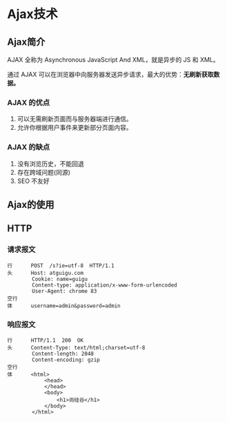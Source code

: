 # Ajax技术

## Ajax简介

AJAX 全称为 Asynchronous JavaScript And XML，就是异步的 JS 和 XML。

通过 AJAX 可以在浏览器中向服务器发送异步请求，最大的优势：**无刷新获取数据。**

### AJAX 的优点
1) 可以无需刷新页面而与服务器端进行通信。
2) 允许你根据用户事件来更新部分页面内容。 
### AJAX 的缺点
1. 没有浏览历史，不能回退
2. 存在跨域问题(同源)
3. SEO 不友好

## Ajax的使用

## HTTP

### 请求报文

```
行      POST  /s?ie=utf-8  HTTP/1.1 
头      Host: atguigu.com
        Cookie: name=guigu
        Content-type: application/x-www-form-urlencoded
        User-Agent: chrome 83
空行
体      username=admin&password=admin
```

### 响应报文

```
行      HTTP/1.1  200  OK
头      Content-Type: text/html;charset=utf-8
        Content-length: 2048
        Content-encoding: gzip
空行    
体      <html>
            <head>
            </head>
            <body>
                <h1>尚硅谷</h1>
            </body>
        </html>
```

